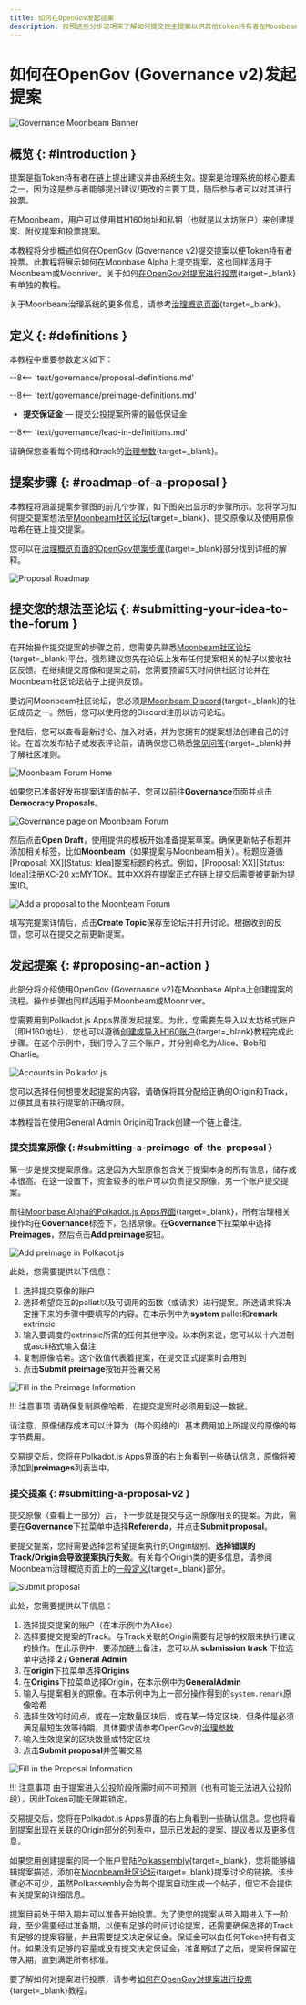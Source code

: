 ```yaml
---
title: 如何在OpenGov发起提案
description: 按照这些分步说明来了解如何提交民主提案以供其他token持有者在Moonbeam上的Governance v2 (OpenGov)中投票。 
---
```


# 如何在OpenGov (Governance v2)发起提案

![Governance Moonbeam Banner](/images/tokens/governance/proposals/governance-proposal-banner.png)

## 概览 {: #introduction }

提案是指Token持有者在链上提出建议并由系统生效。提案是治理系统的核心要素之一，因为这是参与者能够提出建议/更改的主要工具，随后参与者可以对其进行投票。

在Moonbeam，用户可以使用其H160地址和私钥（也就是以太坊账户）来创建提案、附议提案和投票提案。

本教程将分步概述如何在OpenGov (Governance v2)提交提案以便Token持有者投票。此教程将展示如何在Moonbase Alpha上提交提案，这也同样适用于Moonbeam或Moonriver。关于如何[在OpenGov对提案进行投票](/tokens/governance/voting/){target=_blank}有单独的教程。

关于Moonbeam治理系统的更多信息，请参考[治理概览页面](/learn/features/governance/){target=_blank}。

## 定义 {: #definitions }

本教程中重要参数定义如下：

--8<-- 'text/governance/proposal-definitions.md'

--8<-- 'text/governance/preimage-definitions.md'

 - **提交保证金** — 提交公投提案所需的最低保证金

--8<-- 'text/governance/lead-in-definitions.md'

请确保您查看每个网络和track的[治理参数](/learn/features/governance/#governance-parameters-v2){target=_blank}。

## 提案步骤 {: #roadmap-of-a-proposal }

本教程将涵盖提案步骤图的前几个步骤，如下图突出显示的步骤所示。您将学习如何提交提案想法至[Moonbeam社区论坛](https://forum.moonbeam.foundation/){target=_blank}、提交原像以及使用原像哈希在链上提交提案。

您可以在[治理概览页面的OpenGov提案步骤](/learn/features/governance/#roadmap-of-a-proposal-v2){target=_blank}部分找到详细的解释。

![Proposal Roadmap](/images/tokens/governance/proposals/proposal-roadmap.png)

## 提交您的想法至论坛 {: #submitting-your-idea-to-the-forum }

在开始操作提交提案的步骤之前，您需要先熟悉[Moonbeam社区论坛](https://forum.moonbeam.foundation/){target=_blank}平台。强烈建议您先在论坛上发布任何提案相关的帖子以接收社区反馈。在继续提交原像和提案之前，您需要预留5天时间供社区讨论并在Moonbeam社区论坛帖子上提供反馈。

要访问Moonbeam社区论坛，您必须是[Moonbeam Discord](https://discord.com/invite/PfpUATX){target=_blank}的社区成员之一。然后，您可以使用您的Discord注册以访问论坛。

登陆后，您可以查看最新讨论、加入对话，并为您拥有的提案想法创建自己的讨论。在首次发布帖子或发表评论前，请确保您已熟悉[常见问答](https://forum.moonbeam.foundation/faq){target=_blank}并了解社区准则。

![Moonbeam Forum Home](/images/tokens/governance/treasury-proposals/treasury-proposal-1.png)

如果您已准备好发布提案详情的帖子，您可以前往**Governance**页面并点击**Democracy Proposals**。

![Governance page on Moonbeam Forum](/images/tokens/governance/proposals/proposals-1.png)

然后点击**Open Draft**，使用提供的模板开始准备提案草案。确保更新帖子标题并添加相关标签，比如**Moonbeam**（如果提案与Moonbeam相关）。标题应遵循[Proposal: XX][Status: Idea]提案标题的格式。例如，[Proposal: XX][Status: Idea]注册XC-20 xcMYTOK。其中XX将在提案正式在链上提交后需要被更新为提案ID。

![Add a proposal to the Moonbeam Forum](/images/tokens/governance/proposals/proposals-2.png)

填写完提案详情后，点击**Create Topic**保存至论坛并打开讨论。根据收到的反馈，您可以在提交之前更新提案。

## 发起提案 {: #proposing-an-action }

此部分将介绍使用OpenGov (Governance v2)在Moonbase Alpha上创建提案的流程。操作步骤也同样适用于Moonbeam或Moonriver。

您需要用到Polkadot.js Apps界面发起提案。为此，您需要先导入以太坊格式账户（即H160地址），您也可以遵循[创建或导入H160账户](/tokens/connect/polkadotjs/#creating-or-importing-an-h160-account){target=_blank}教程完成此步骤。在这个示例中，我们导入了三个账户，并分别命名为Alice、Bob和Charlie。

![Accounts in Polkadot.js](/images/tokens/governance/proposals/proposals-3.png)

您可以选择任何想要发起提案的内容，请确保将其分配给正确的Origin和Track，以便其具有执行提案的正确权限。

本教程旨在使用General Admin Origin和Track创建一个链上备注。

### 提交提案原像 {: #submitting-a-preimage-of-the-proposal }

第一步是提交提案原像。这是因为大型原像包含关于提案本身的所有信息，储存成本很高。在这一设置下，资金较多的账户可以负责提交原像，另一个账户提交提案。

前往[Moonbase Alpha的Polkadot.js Apps界面](https://polkadot.js.org/apps/?rpc=wss://wss.api.moonbase.moonbeam.network){target=_blank}，所有治理相关操作均在**Governance**标签下，包括原像。在**Governance**下拉菜单中选择**Preimages**，然后点击**Add preimage**按钮。

![Add preimage in Polkadot.js](/images/tokens/governance/proposals/proposals-4.png)

此处，您需要提供以下信息：

 1. 选择提交原像的账户
 2. 选择希望交互的pallet以及可调用的函数（或请求）进行提案。所选请求将决定接下来的步骤中要填写的内容。在本示例中为**system** pallet和**remark** extrinsic
 3. 输入要调度的extrinsic所需的任何其他字段。以本例来说，您可以以十六进制或ascii格式输入备注
 4. 复制原像哈希。这个数值代表着提案，在提交正式提案时会用到
 5. 点击**Submit preimage**按钮并签署交易

![Fill in the Preimage Information](/images/tokens/governance/proposals/proposals-5.png)

!!! 注意事项
    请确保复制原像哈希，在提交提案时必须用到这一数据。

请注意，原像储存成本可以计算为（每个网络的）基本费用加上所提议的原像的每字节费用。

交易提交后，您将在Polkadot.js Apps界面的右上角看到一些确认信息，原像将被添加到**preimages**列表当中。

### 提交提案 {: #submitting-a-proposal-v2 }

提交原像（查看上一部分）后，下一步就是提交与这一原像相关的提案。为此，需要在**Governance**下拉菜单中选择**Referenda**，并点击**Submit proposal**。

要提交提案，您将需要选择您希望提案执行的Origin级别。**选择错误的Track/Origin会导致提案执行失败**。有关每个Origin类的更多信息，请参阅Moonbeam治理概览页面上的[一般定义](/learn/features/governance/#general-definitions-gov2){target=_blank}部分。

![Submit proposal](/images/tokens/governance/proposals/proposals-6.png)

此处，您需要提供以下信息：

 1. 选择提交提案的账户（在本示例中为Alice）
 2. 选择要提交提案的Track。与Track关联的Origin需要有足够的权限来执行建议的操作。在此示例中，要添加链上备注，您可以从 **submission track** 下拉选单中选择 **2 / General Admin**
 3. 在**origin**下拉菜单选择**Origins**
 4. 在**Origins**下拉菜单选择Origin，在本示例中为**GeneralAdmin**
 5. 输入与提案相关的原像。在本示例中为上一部分操作得到的`system.remark`原像哈希
 6. 选择生效的时间点，或在一定数量区块后，或在某一特定区块，但条件是必须满足最短生效等待期，具体要求请参考OpenGov的[治理参数](/learn/features/governance/#governance-parameters-v2)
 7. 输入生效提案的区块数量或特定区块
 8. 点击**Submit proposal**并签署交易

![Fill in the Proposal Information](/images/tokens/governance/proposals/proposals-7.png)

!!! 注意事项
    由于提案进入公投阶段所需时间不可预测（也有可能无法进入公投阶段），因此Token可能无限期锁定。

交易提交后，您将在Polkadot.js Apps界面的右上角看到一些确认信息。您也将看到提案出现在关联的Origin部分的列表中，显示已发起的提案、提议者以及更多信息。

如果您用创建提案的同一个账户登陆[Polkassembly](https://moonbeam.polkassembly.network/){target=_blank}，您将能够编辑提案描述，添加在[Moonbeam社区论坛](https://forum.moonbeam.foundation/){target=_blank}提案讨论的链接。该步骤必不可少，虽然Polkassembly会为每个提案自动生成一个帖子，但它不会提供有关提案的详细信息。

提案目前处于带入期并可以准备开始投票。为了使您的提案从带入期进入下一阶段，至少需要经过准备期，以便有足够的时间讨论提案，还需要确保选择的Track有足够的提案容量，并且需要提交决定保证金。保证金可以由任何Token持有者支付。如果没有足够的容量或没有提交决定保证金，准备期过了之后，提案将保留在带入期，直到满足所有标准。

要了解如何对提案进行投票，请参考[如何在OpenGov对提案进行投票](/tokens/governance/voting/){target=_blank}教程。

